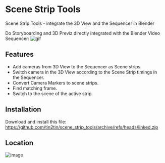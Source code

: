 # Scene Strip Tools
Scene Strip Tools - integrate the 3D View and the Sequencer in Blender

Do Storyboarding and 3D Previz directly integrated with the Blender Video Sequencer:
![gif](https://github.com/tin2tin/scene_strip_tools/raw/master/SceneStripTools.gif)

## Features

* Add cameras from 3D View to the Sequencer as Scene strips.
* Switch camera in the 3D View according to the Scene Strip timings in the Sequencer.
* Convert Camera Markers to scene strips.
* Find matching frame.
* Switch to the scene of the active strip.

## Installation
Download and install this file: https://github.com/tin2tin/scene_strip_tools/archive/refs/heads/linked.zip

## Location

![image](https://github.com/tin2tin/scene_strip_tools/assets/1322593/54c0d8c5-aaf0-4023-8192-89232d36e004)




